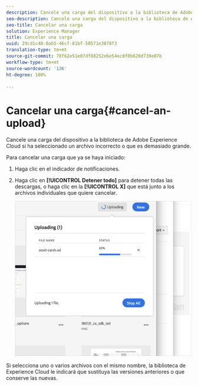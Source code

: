 ```yaml
---
description: Cancele una carga del dispositivo a la biblioteca de Adobe Experience Cloud si ha seleccionado un archivo incorrecto o que es demasiado grande.
seo-description: Cancele una carga del dispositivo a la biblioteca de Adobe Experience Cloud si ha seleccionado un archivo incorrecto o que es demasiado grande.
seo-title: Cancelar una carga
solution: Experience Manager
title: Cancelar una carga
uuid: 29cd1c48-0ab5-46cf-81bf-50571e3078f3
translation-type: tm+mt
source-git-commit: 78f62e51e07df88252e6e54ec8f0b620d739e07b
workflow-type: tm+mt
source-wordcount: '136'
ht-degree: 100%

---
```



# Cancelar una carga{#cancel-an-upload}

Cancele una carga del dispositivo a la biblioteca de Adobe Experience Cloud si ha seleccionado un archivo incorrecto o que es demasiado grande.

Para cancelar una carga que ya se haya iniciado:

1. Haga clic en el indicador de notificaciones.
1. Haga clic en **[!UICONTROL Detener todo]** para detener todas las descargas, o haga clic en la **[!UICONTROL X]** que está junto a los archivos individuales que quiere cancelar.

   ![](assets/library_uploading_in_progress.png)

Si selecciona uno o varios archivos con el mismo nombre, la biblioteca de Experience Cloud le indicará que sustituya las versiones anteriores o que conserve las nuevas.
